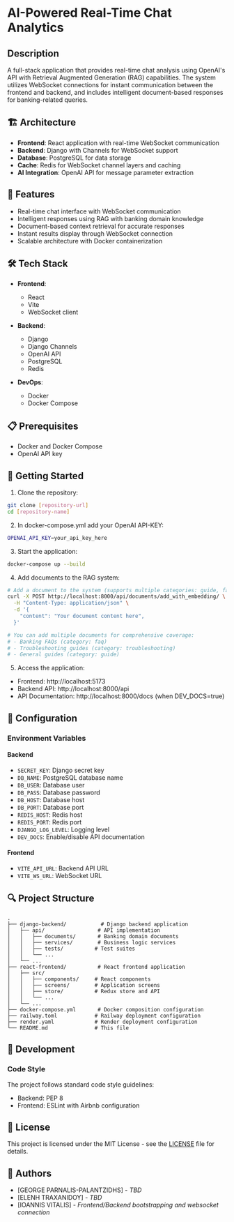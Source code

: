 # AI-Powered Real-Time Chat Analytics

## Description

A full-stack application that provides real-time chat analysis using OpenAI's API with Retrieval Augmented Generation (RAG) capabilities. The system utilizes WebSocket connections for instant communication between the frontend and backend, and includes intelligent document-based responses for banking-related queries.

## 🏗️ Architecture

- **Frontend**: React application with real-time WebSocket communication
- **Backend**: Django with Channels for WebSocket support
- **Database**: PostgreSQL for data storage
- **Cache**: Redis for WebSocket channel layers and caching
- **AI Integration**: OpenAI API for message parameter extraction

## 🚀 Features

- Real-time chat interface with WebSocket communication
- Intelligent responses using RAG with banking domain knowledge
- Document-based context retrieval for accurate responses
- Instant results display through WebSocket connection
- Scalable architecture with Docker containerization

## 🛠️ Tech Stack

- **Frontend**:
  - React
  - Vite
  - WebSocket client
  
- **Backend**:
  - Django
  - Django Channels
  - OpenAI API
  - PostgreSQL
  - Redis
  
- **DevOps**:
  - Docker
  - Docker Compose

## 📋 Prerequisites

- Docker and Docker Compose
- OpenAI API key

## 🚦 Getting Started

1. Clone the repository:
```bash
git clone [repository-url]
cd [repository-name]
```

2. In docker-compose.yml add your OpenAI API-KEY:
```bash
OPENAI_API_KEY=your_api_key_here
```

3. Start the application:
```bash
docker-compose up --build
```

4. Add documents to the RAG system:
```bash
# Add a document to the system (supports multiple categories: guide, faq, troubleshooting)
curl -X POST http://localhost:8000/api/documents/add_with_embedding/ \
  -H "Content-Type: application/json" \
  -d '{
    "content": "Your document content here",
  }'

# You can add multiple documents for comprehensive coverage:
# - Banking FAQs (category: faq)
# - Troubleshooting guides (category: troubleshooting)
# - General guides (category: guide)
```

5. Access the application:
- Frontend: http://localhost:5173
- Backend API: http://localhost:8000/api
- API Documentation: http://localhost:8000/docs (when DEV_DOCS=true)

## 🔧 Configuration

### Environment Variables

#### Backend
- `SECRET_KEY`: Django secret key
- `DB_NAME`: PostgreSQL database name
- `DB_USER`: Database user
- `DB_PASS`: Database password
- `DB_HOST`: Database host
- `DB_PORT`: Database port
- `REDIS_HOST`: Redis host
- `REDIS_PORT`: Redis port
- `DJANGO_LOG_LEVEL`: Logging level
- `DEV_DOCS`: Enable/disable API documentation

#### Frontend
- `VITE_API_URL`: Backend API URL
- `VITE_WS_URL`: WebSocket URL

## 🔍 Project Structure

```
.
├── django-backend/           # Django backend application
│   ├── api/                 # API implementation
│   │   ├── documents/       # Banking domain documents
│   │   ├── services/        # Business logic services
│   │   ├── tests/          # Test suites
│   │   └── ...
│   └── ...
├── react-frontend/          # React frontend application
│   ├── src/
│   │   ├── components/     # React components
│   │   ├── screens/        # Application screens
│   │   ├── store/          # Redux store and API
│   │   └── ...
│   └── ...
├── docker-compose.yml       # Docker composition configuration
├── railway.toml            # Railway deployment configuration
├── render.yaml             # Render deployment configuration
└── README.md               # This file
```

## 📝 Development

### Code Style
The project follows standard code style guidelines:
- Backend: PEP 8
- Frontend: ESLint with Airbnb configuration

## 📄 License

This project is licensed under the MIT License - see the [LICENSE](LICENSE) file for details.

## 👥 Authors

- [GEORGE PARNALIS-PALANTZIDHS] - *TBD*
- [ELENH TRAXANIDOY] - *TBD*
- [IOANNIS VITALIS] - *Frontend/Backend bootstrapping and websocket connection*
